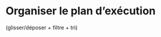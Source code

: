 # Organiser le plan d’exécution 

(glisser/déposer + filtre + tri)


<!--stackedit_data:
eyJoaXN0b3J5IjpbMTI3MTgwODA4MF19
-->